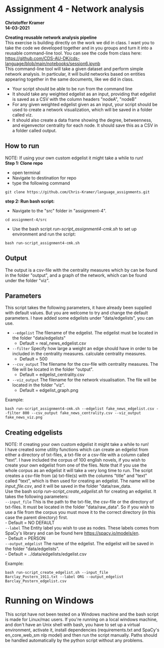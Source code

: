 # Assignment 4 - Network analysis
**Christoffer Kramer**  
**14-03-2021**  

**Creating reusable network analysis pipeline**  
This exercise is building directly on the work we did in class. I want you to take the code we developed together and in you groups and turn it into a reusable command-line tool. You can see the code from class here:  
https://github.com/CDS-AU-DK/cds-language/blob/main/notebooks/session6.ipynb  
This command-line tool will take a given dataset and perform simple network analysis. In particular, it will build networks based on entities appearing together in the same documents, like we did in class.  
- Your script should be able to be run from the command line  
- It should take any weighted edgelist as an input, providing that edgelist is saved as a CSV with the column headers "nodeA", "nodeB"  
- For any given weighted edgelist given as an input, your script should be used to create a network visualization, which will be saved in a folder called viz.  
- It should also create a data frame showing the degree, betweenness, and eigenvector centrality for each node. It should save this as a CSV in a folder called output.  

## How to run
NOTE: If using your own custom edgelist it might take a while to run!  
**Step 1: Clone repo**
- open terminal
- Navigate to destination for repo
- type the following command
 ```console
 git clone https://github.com/Chris-Kramer/language_assignments.git
 ```
**step 2: Run bash script:**
- Navigate to the "src" folder in "assignment-4".
```console
cd assignment-4/src
```  
- Use the bash script _run-script_assignment4-cmk.sh_ to set up environment and run the script:  
```console
bash run-script_assignment4-cmk.sh
```  

## Output
The output is a csv-file with the centrality measures which by can be found in the folder "output", and a graph of the network, which can be found under the folder "viz".

## Parameters
This script takes the following parameters, it have already been supplied with default values. But you are welcome to try and change the default parameters. I have added some edgelists under "data/edgelists", you can use. 

- `--edgelist` The filename of the edgelist. The edgelist must be located in the folder "data/edgelists"  
    - Default = real_news_edgelist.csv  
- `--filter` Specify how large a weight an edge should have in order to be included in the centrality measures. calculate centrality measures.  
    - Default = 500  
- `--csv_output` The filename for the csv-file with centrality measures. The file will be located in the folder "output".  
    - Default = edgelist_centrality.csv  
- `--viz_output` The filename for the network visualisation. The file will be located in the folder "viz".  
    - Default = edgelist_graph.png    

Example:  
```console
bash run-script_assignment4-cmk.sh --edgelist fake_news_edgelist.csv --filter 800 --csv_output fake_news_centrality.csv --viz_output fake_news_viz.png
```

## Creating edgelists
NOTE: If creating your own custom edgelist it might take a while to run!  
I have created some utility functions which can create an edgelist from either a directory of txt-files, a txt-file or a csv-file with a column called "text". I have included the corpus of 100 english novels, if you wish to create your own edgelist from one of the files. Note that if you use the whole corpus as an edgelist it will take a very long time to run. 
The script creates a csv-file from (a) txt-file(s) with the columns "title" and "text" called "text", which is then used for creating an edgelist. The name will be _input_file.csv_, and it will be saved in the folder "data/raw_data.  
Use the bash scrip _run-script_create_edgelist.sh_ for creating an edgelist. It takes the following parameters:  
`--input_file` This is the path to the txt-file, the csv-file or the directory of txt-files. It must be located in the folder "data/raw_data". So if you wish to use a file from the corpus you must move it to the correct directory (in this case the parent directory) first.  
    - Default = NO DEFAULT    
`--label` The Entity label you wish to use as nodes. These labels comes from SpaCy's library and can be found here https://spacy.io/models/en.  
    - Default = PERSON  
`--output_edgelist` The name of the edgelist. The edgelist will be saved in the folder "data/edgelists".  
    - Default = ../data/edgelists/edgelist.csv  
    
Example:  
```console
bash run-script_create_edgelist.sh --input_file Barclay_Postern_1911.txt --label ORG --output_edgelist Barclay_Postern_edgelist.csv
```

# Running on Windows
This script have not been tested on a Windows machine and the bash script is made for Linux/mac users. If you're running on a local windows machine, and don't have an Unix shell with bash, you have to set up a virtual environment, activate it, install dependencies (requirements.txt and SpaCy's en_core_web_sm nlp model) and then run the script manually. Paths should be handled automatically by the python script without any problems.